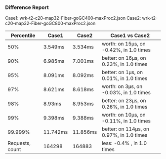 ### Difference Report
Case1: wrk-t2-c20-map32-Fiber-goGC400-maxProc2.json
Case2: wrk-t2-c20-map32-Fiber-goGC800-maxProc2.json

|Percentile|Case1|Case2|Case1 vs Case2|
|---|---|---|---|
|50%|3.549ms|3.534ms|worth: on 15µs, on -0.42%, in 1.0 times |
|90%|6.985ms|7.001ms|better: on 16µs, on 0.23%, in 1.0 times |
|95%|8.091ms|8.092ms|better: on 1µs, on 0.01%, in 1.0 times |
|97%|8.621ms|8.618ms|worth: on 3µs, on -0.03%, in 1.0 times |
|98%|8.93ms|8.953ms|better: on 23µs, on 0.26%, in 1.0 times |
|99%|9.398ms|9.388ms|worth: on 10µs, on -0.11%, in 1.0 times |
|99.999%|11.742ms|11.856ms|better: on 114µs, on 0.97%, in 1.0 times |
|Requests, count|164298|164883|less: -0.4% , in 1.0 times |
